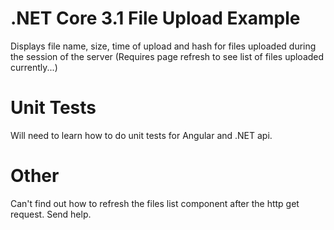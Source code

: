 # .NET Core 3.1 File Upload Example
Displays file name, size, time of upload and hash for files uploaded during the session of the server (Requires page refresh to see list of files uploaded currently...)

# Unit Tests
Will need to learn how to do unit tests for Angular and .NET api.

# Other
Can't find out how to refresh the files list component after the http get request. Send help.
